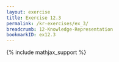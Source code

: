 ```yaml
---
layout: exercise
title: Exercise 12.3
permalink: /kr-exercises/ex_3/
breadcrumb: 12-Knowledge-Representation
bookmarkID: ex12.3
---
```


{% include mathjax_support %}
